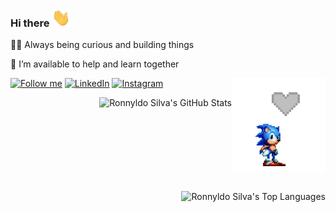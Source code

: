 ### Hi there <img src="https://raw.githubusercontent.com/ABSphreak/ABSphreak/master/gifs/Hi.gif" width="30">  


🕵️‍♀️ Always being curious and building things

👯 I’m available to help and learn together

<img title="Ronnyldo Silva's Top Languages" align="right" height=150px src="https://github.com/RonnyldoSilva/ronnyldosilva/blob/main/sonic.gif"/>

[<img src="https://img.shields.io/github/followers/beatrizadm?label=follow&style=social" height="22" title="Follow me" />](https://github.com/RonnyldoSilva) 
[<img src="https://img.shields.io/badge/-LinkedIn-blue?style=flat-square&logo=Linkedin&logoColor=white&link=https://www.linkedin.com/in/ronnyldo-silva-200325145/" height="22" title="LinkedIn" />](https://www.linkedin.com/in/ronnyldo-silva-200325145/) 
[<img src="https://img.shields.io/badge/-Instagram-purple?style=flat-square&logo=Instagram&logoColor=white&link=https://www.instagram.com/ronnyldosilva" height="22" title="Instagram" />](https://www.instagram.com/ronnyldosilva)



<img title="Ronnyldo Silva's GitHub Stats" align="right" height=150px src="https://github-readme-stats.vercel.app/api?username=ronnyldosilva&hide=issues&count_private=true&icon_color=871489&title_color=01057d&bg_color=DEG,ffffff,e8ecfd&show_icons=true)"
/>

<img title="Ronnyldo Silva's Top Languages" align="right" heigth=150px src="https://github-readme-stats.vercel.app/api/top-langs/?username=ronnyldosilva&count_private=true&layout=compact&icon_color=871489&title_color=01057d&bg_color=DEG,ffffff,e8ecfd&show_icons=true)"
/>

